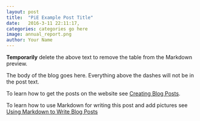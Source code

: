 ```yaml
---
layout: post
title:  "PiE Example Post Title"
date:   2016-3-11 22:11:17,
categories: categories go here
image: annual_report.png
author: Your Name
---
```

**Temporarily** delete the above text to remove the table from the Markdown preview.

The body of the blog goes here. Everything above the dashes will not be in the post text.

To learn how to get the posts on the website see [Creating Blog Posts](https://github.com/pioneers/website/wiki/Creating-Blog-Posts).

To learn how to use Markdown for writing this post and add pictures see [Using Markdown to Write Blog Posts](https://github.com/pioneers/website/wiki/Using-Markdown-To-Write-Blog-Posts)
